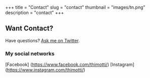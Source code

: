 +++
title = "Contact"
slug = "contact"
thumbnail = "images/tn.png"
description = "contact"
+++

## Want Contact?

Have questions? [Ask me on Twitter](https://twitter.com/thimotti/).

### My social networks

[Facebook] (https://www.facebook.com/thimotti/)
[Instagram] (https://www.instagram.com/thimotti/)


